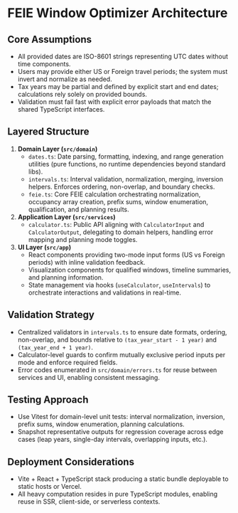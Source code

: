 # FEIE Window Optimizer Architecture

## Core Assumptions
- All provided dates are ISO-8601 strings representing UTC dates without time components.
- Users may provide either US or Foreign travel periods; the system must invert and normalize as needed.
- Tax years may be partial and defined by explicit start and end dates; calculations rely solely on provided bounds.
- Validation must fail fast with explicit error payloads that match the shared TypeScript interfaces.

## Layered Structure
1. **Domain Layer (`src/domain`)**
   - `dates.ts`: Date parsing, formatting, indexing, and range generation utilities (pure functions, no runtime dependencies beyond standard libs).
   - `intervals.ts`: Interval validation, normalization, merging, inversion helpers. Enforces ordering, non-overlap, and boundary checks.
   - `feie.ts`: Core FEIE calculation orchestrating normalization, occupancy array creation, prefix sums, window enumeration, qualification, and planning results.
2. **Application Layer (`src/services`)**
   - `calculator.ts`: Public API aligning with `CalculatorInput` and `CalculatorOutput`, delegating to domain helpers, handling error mapping and planning mode toggles.
3. **UI Layer (`src/app`)**
   - React components providing two-mode input forms (US vs Foreign periods) with inline validation feedback.
   - Visualization components for qualified windows, timeline summaries, and planning information.
   - State management via hooks (`useCalculator`, `useIntervals`) to orchestrate interactions and validations in real-time.

## Validation Strategy
- Centralized validators in `intervals.ts` to ensure date formats, ordering, non-overlap, and bounds relative to `(tax_year_start - 1 year)` and `(tax_year_end + 1 year)`.
- Calculator-level guards to confirm mutually exclusive period inputs per mode and enforce required fields.
- Error codes enumerated in `src/domain/errors.ts` for reuse between services and UI, enabling consistent messaging.

## Testing Approach
- Use Vitest for domain-level unit tests: interval normalization, inversion, prefix sums, window enumeration, planning calculations.
- Snapshot representative outputs for regression coverage across edge cases (leap years, single-day intervals, overlapping inputs, etc.).

## Deployment Considerations
- Vite + React + TypeScript stack producing a static bundle deployable to static hosts or Vercel.
- All heavy computation resides in pure TypeScript modules, enabling reuse in SSR, client-side, or serverless contexts.

